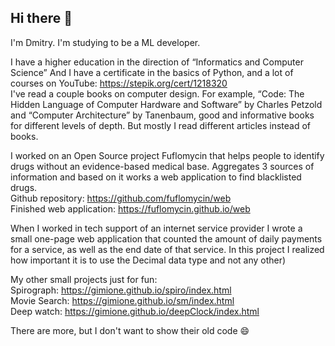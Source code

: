 ## Hi there 👋

I'm Dmitry. I'm studying to be a ML developer.

I have a higher education in the direction of “Informatics and Computer Science”
And I have a certificate in the basics of Python, and a lot of courses on YouTube:
https://stepik.org/cert/1218320  
I've read a couple books on computer design. For example, “Code: The Hidden Language of Computer Hardware and Software” by Charles Petzold and “Computer Architecture” by Tanenbaum, good and informative books for different levels of depth. But mostly I read different articles instead of books.

I worked on an Open Source project Fuflomycin that helps people to identify drugs without an evidence-based medical base. Aggregates 3 sources of information and based on it works a web application to find blacklisted drugs.  
Github repository: https://github.com/fuflomycin/web  
Finished web application: https://fuflomycin.github.io/web

When I worked in tech support of an internet service provider I wrote a small one-page web application that counted the amount of daily payments for a service, as well as the end date of that service. In this project I realized how important it is to use the Decimal data type and not any other)

My other small projects just for fun:  
Spirograph: https://gimione.github.io/spiro/index.html  
Movie Search: https://gimione.github.io/sm/index.html  
Deep watch: https://gimione.github.io/deepClock/index.html

There are more, but I don't want to show their old code 😄
<!--
**GimiOne/GimiOne** is a ✨ _special_ ✨ repository because its `README.md` (this file) appears on your GitHub profile.

Here are some ideas to get you started:

- 🔭 I’m currently working on ...
- 🌱 I’m currently learning ...
- 👯 I’m looking to collaborate on ...
- 🤔 I’m looking for help with ...
- 💬 Ask me about ...
- 📫 How to reach me: ...
- 😄 Pronouns: ...
- ⚡ Fun fact: ...
-->
